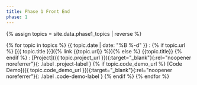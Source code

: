 ```yaml
---
title: Phase 1 Front End
phase: 1
---
```


{% assign topics = site.data.phase1_topics | reverse %}

{% for topic in topics %}
{{ topic.date | date: "%B %-d" }}
: {% if topic.url %} [{{ topic.title }}]({% link {{topic.url}} %}){% else %} {{topic.title}} {% endif %}
: [Project]({{ topic.project_url }}){:target="_blank"}{:rel="noopener noreferrer"}{: .label .project-label } {% if topic.code_demo_url %} [Code Demo]({{ topic.code_demo_url }}){:target="_blank"}{:rel="noopener noreferrer"}{: .label .code-demo-label } {% endif %}
{% endfor %}
